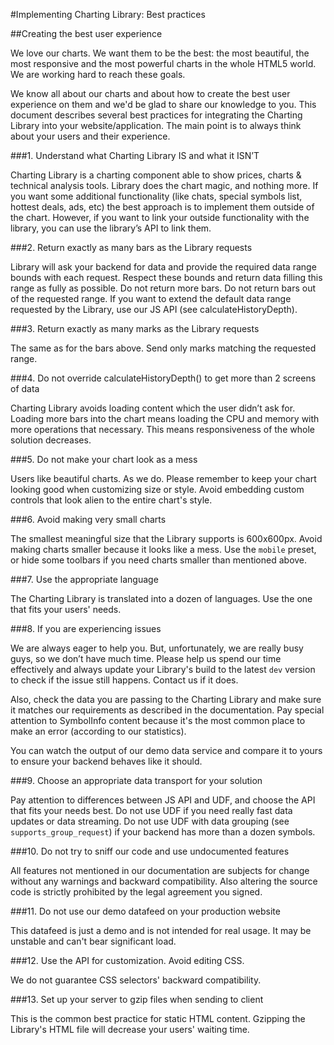 #Implementing Charting Library: Best practices

##Creating the best user experience

We love our charts. We want them to be the best: the most beautiful, the most responsive and the most powerful charts in the whole HTML5 world. We are working hard to reach these goals.

We know all about our charts and about how to create the best user experience on them and we'd be glad to share our knowledge to you. This document describes several best practices for integrating the Charting Library into your website/application. The main point is to always think about your users and their experience.

###1. Understand what Charting Library IS and what it ISN’T

Charting Library is a charting component able to show prices, charts & technical analysis tools. Library does the chart magic, and nothing more. If you want some additional functionality (like chats, special symbols list, hottest deals, ads, etc) the best approach is to implement them outside of the chart. However, if you want to link your outside functionality with the library, you can use the library’s API to link them.


###2. Return exactly as many bars as the Library requests

Library will ask your backend for data and provide the required data range bounds with each request. Respect these bounds and return data filling this range as fully as possible. Do not return more bars. Do not return bars out of the requested range. If you want to extend the default data range requested by the Library, use our JS API (see calculateHistoryDepth).

###3. Return exactly as many marks as the Library requests

The same as for the bars above. Send only marks matching the requested range.


###4. Do not override calculateHistoryDepth() to get more than 2 screens of data

Charting Library avoids loading content which the user didn’t ask for. Loading more bars into the chart means loading the CPU and memory with more operations that necessary. This means responsiveness of the whole solution decreases.

###5. Do not make your chart look as a mess

Users like beautiful charts. As we do. Please remember to keep your chart looking good when customizing size or style. Avoid embedding custom controls that look alien to the entire chart's style.

###6. Avoid making very small charts

The smallest meaningful size that the Library supports is 600x600px. Avoid making charts smaller because it looks like a mess. Use the `mobile` preset, or hide some toolbars if you need charts smaller than mentioned above.

###7. Use the appropriate language

The Charting Library is translated into a dozen of languages. Use the one that fits your users' needs.

###8. If you are experiencing issues

We are always eager to help you. But, unfortunately, we are really busy guys, so we don’t have much time. Please help us spend our time effectively and always update your Library's build to the latest `dev` version to check if the issue still happens. Contact us if it does.

Also, check the data you are passing to the Charting Library and make sure it matches our requirements as described in the documentation. Pay special attention to SymbolInfo content because it's the most common place to make an error (according to our statistics).

You can watch the output of our demo data service and compare it to yours to ensure your backend behaves like it should.

###9. Choose an appropriate data transport for your solution

Pay attention to differences between JS API and UDF, and choose the API that fits your needs best.
Do not use UDF if you need really fast data updates or data streaming.
Do not use UDF with data grouping (see `supports_group_request`) if your backend has more than a dozen symbols.

###10. Do not try to sniff our code and use undocumented features

All features not mentioned in our documentation are subjects for change without any warnings and backward compatibility. Also altering the source code is strictly prohibited by the legal agreement you signed.

###11. Do not use our demo datafeed on your production website

This datafeed is just a demo and is not intended for real usage. It may be unstable and can't bear significant load.

###12. Use the API for customization. Avoid editing CSS.

We do not guarantee CSS selectors' backward compatibility.

###13. Set up your server to gzip files when sending to client

This is the common best practice for static HTML content. Gzipping the Library's HTML file will decrease your users' waiting time.
